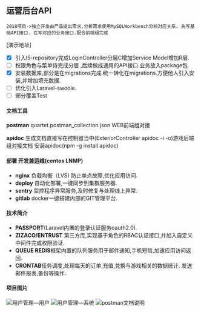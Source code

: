 ## 运营后台API
    2018项目->独立开发由产品提出需求,分析需求使用MySQLWorkbench分析对应关系. 先写基础API接口. 在写对应的业务接口.配合前端组完成
[演示地址]
- [x] 引入l5-repository完成LoginController分层C增加Service Model增加R层. 
- [ ] 权限角色与菜单侍完成分层 ,后续做成通用的API接口.业务放入package包.
- [x] 安装数据库,部分是在migrations完成.统一转化在migrations.方便他人引入安装,并增加填充数据.
- [ ] 优化引入Laravel-swoole. 
- [ ] 部分覆盖Test

#### 文档工具
**postman** quartet.postman_collection.json WEB前端组对接

**apidoc** 生成文档直接写在控制器当中(ExteriorController apidoc -i -o)游戏后端组对接文档  安装apidoc(npm -g install apidoc)


#### 部署 开发兼运维(centos LNMP)

- **nginx** 负载均衡（LVS) 防止单点故障,优化应用访问.
- **deploy** 自动化部署,一键同步到集群服务器.
- **sentry** 监控程序异常服务,及时修复与处理线上异常.
- **gitlab** docker一键搭建内部的GIT管理平台.

#### 技术简介
- **PASSPORT**(Laravel内置的登录认证服务oauth2.0).
- **ZIZACO/ENTRUST** 第三方库,实现基于角色的RBAC认证接口,并加入自定义中间件完成权限验证.
- **QUEUE REDIS**框架内置的队列服务用于邮件通知,手机短信,加速应用访问返回.
- **CRONTAB**任务调度,处理每天的订单,充值,兑换与游戏相关的数据统计. 发送邮件报表,备份等操作.

#### 项目图片
![用户管理—用户](http://pp29dvc6r.bkt.clouddn.com/quartet_user.png)
![用户管理—系统](http://pp29dvc6r.bkt.clouddn.com/quartet_rbac.png)
![postman文档说明](http://pp29dvc6r.bkt.clouddn.com/postman.png)



